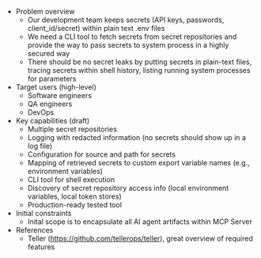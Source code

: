- Problem overview
    - Our development team keeps secrets (API keys, passwords, client_id/secret) within plain text .env files
    - We need a CLI tool to fetch secrets from secret repositories and provide the way to pass secrets to system process in a highly secured way
    - There should be no secret leaks by putting secrets in plain-text files, tracing secrets within shell history, listing running system processes for parameters
- Target users (high-level)
    - Software engineers
    - QA engineers
    - DevOps
- Key capabilities (draft)
    - Multiple secret repositories
    - Logging with redacted information (no secrets should show up in a log file)
    - Configuration for source and path for secrets
    - Mapping of retrieved secrets to custom export variable names (e.g., environment variables)
    - CLI tool for shell execution
    - Discovery of secret repository access info (local environment variables, local token stores)
    - Production-ready tested tool
- Initial constraints
    - Inital scope is to encapsulate all AI agent artifacts within MCP Server
- References
    - Teller (https://github.com/tellerops/teller), great overview of required features
